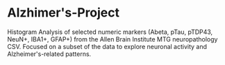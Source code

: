 # Alzhimer's-Project
Histogram Analysis of selected numeric markers (Abeta, pTau, pTDP43, NeuN+, IBA1+, GFAP+) from the Allen Brain Institute MTG neuropathology CSV. Focused on a subset of the data to explore neuronal activity and Alzheimer's-related patterns.
